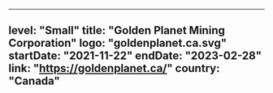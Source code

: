 
---
level: "Small"
title: "Golden Planet Mining Corporation"
logo: "goldenplanet.ca.svg"
startDate: "2021-11-22"
endDate: "2023-02-28"
link: "https://goldenplanet.ca/"
country: "Canada"
---
